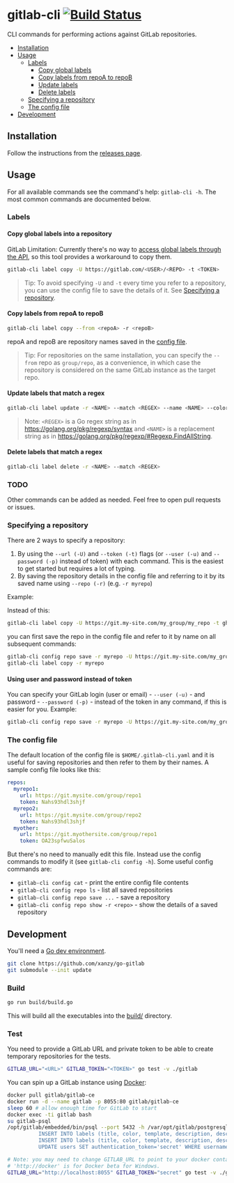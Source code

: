 # gitlab-cli [![Build Status](https://travis-ci.org/clns/gitlab-cli.svg?branch=master)](https://travis-ci.org/clns/gitlab-cli)

CLI commands for performing actions against GitLab repositories.

- [Installation](#installation)
- [Usage](#usage)
  - [Labels](#labels)
    - [Copy global labels](#copy-global-labels-into-a-repository)
    - [Copy labels from repoA to repoB](#copy-labels-from-repoa-to-repob)
    - [Update labels](#update-labels-that-match-a-regex)
    - [Delete labels](#delete-labels-that-match-a-regex)
  - [Specifying a repository](#specifying-a-repository)
  - [The config file](#the-config-file)
- [Development](#development)

## Installation

Follow the instructions from the [releases page](https://github.com/clns/gitlab-cli/releases).

## Usage

For all available commands see the command's help: `gitlab-cli -h`. The most common commands are documented below.

### Labels

#### Copy global labels into a repository

GitLab Limitation: Currently there's no way to [access global labels through the API](https://twitter.com/gitlab/status/724619173477924865), so this tool provides a workaround to copy them.

```sh
gitlab-cli label copy -U https://gitlab.com/<USER>/<REPO> -t <TOKEN>
```

> Tip: To avoid specifying `-U` and `-t` every time you refer to a repository, you can use the config file to save the details of it. See [Specifying a repository](#specifying-a-repository).

#### Copy labels from repoA to repoB

```sh
gitlab-cli label copy --from <repoA> -r <repoB>
```

repoA and repoB are repository names saved in the [config file](#specifying-a-repository).

> Tip: For repositories on the same installation, you can specify the `--from` repo as `group/repo`, as a convenience, in which case the repository is considered on the same GitLab instance as the target repo.

#### Update labels that match a regex

```sh
gitlab-cli label update -r <NAME> --match <REGEX> --name <NAME> --color <COLOR> --description <DESC>
```

> Note: `<REGEX>` is a Go regex string as in <https://golang.org/pkg/regexp/syntax> and `<NAME>` is a replacement string as in <https://golang.org/pkg/regexp/#Regexp.FindAllString>.

#### Delete labels that match a regex

```sh
gitlab-cli label delete -r <NAME> --match <REGEX>
```

### TODO

Other commands can be added as needed. Feel free to open pull requests or issues.

### Specifying a repository

There are 2 ways to specify a repository:

1. By using the `--url (-U)` and `--token (-t)` flags (or `--user (-u)` and `--password (-p)` instead of token) with each command. This is the easiest to get started but requires a lot of typing.
2. By saving the repository details in the config file and referring to it by its saved name using `--repo (-r)` (e.g. `-r myrepo`)

Example:

Instead of this:

```sh
gitlab-cli label copy -U https://git.my-site.com/my_group/my_repo -t ghs93hska
```

you can first save the repo in the config file and refer to it by name on all subsequent commands:

```sh
gitlab-cli config repo save -r myrepo -U https://git.my-site.com/my_group/my_repo -t ghs93hska
gitlab-cli label copy -r myrepo
```

#### Using user and password instead of token

You can specify your GitLab login (user or email) - `--user (-u)` - and password - `--password (-p)` - instead of the token in any command, if this is easier for you. Example:

```sh
gitlab-cli config repo save -r myrepo -U https://git.my-site.com/my_group/my_repo -u my_user -p my_pass
```

### The config file

The default location of the config file is `$HOME/.gitlab-cli.yaml` and it is useful for saving repositories and then refer to them by their names. A sample config file looks like this:

```yaml
repos:
  myrepo1:
    url: https://git.mysite.com/group/repo1
    token: Nahs93hdl3shjf
  myrepo2:
    url: https://git.mysite.com/group/repo2
    token: Nahs93hdl3shjf
  myother:
    url: https://git.myothersite.com/group/repo1
    token: OA23spfwuSalos
```

But there's no need to manually edit this file. Instead use the config commands to modify it (see `gitlab-cli config -h`). Some useful config commands are:

- `gitlab-cli config cat` - print the entire config file contents
- `gitlab-cli config repo ls` - list all saved repositories
- `gitlab-cli config repo save ...` - save a repository
- `gitlab-cli config repo show -r <repo>` - show the details of a saved repository

## Development

You'll need a [Go dev environment](https://golang.org/doc/install).

```sh
git clone https://github.com/xanzy/go-gitlab
git submodule --init update
```

### Build

```sh
go run build/build.go
```

This will build all the executables into the [build/](build) directory.

### Test

You need to provide a GitLab URL and private token to be able to create temporary repositories for the tests.

```sh
GITLAB_URL="<URL>" GITLAB_TOKEN="<TOKEN>" go test -v ./gitlab
```

You can spin up a GitLab instance using [Docker](https://www.docker.com/):

```sh
docker pull gitlab/gitlab-ce
docker run -d --name gitlab -p 8055:80 gitlab/gitlab-ce
sleep 60 # allow enough time for GitLab to start
docker exec -ti gitlab bash
su gitlab-psql
/opt/gitlab/embedded/bin/psql --port 5432 -h /var/opt/gitlab/postgresql -d gitlabhq_production -c " \
          INSERT INTO labels (title, color, template, description, description_html) VALUES ('feature', '#000000', true, 'represents a feature', 'represents a <b>feature</b>'); \
          INSERT INTO labels (title, color, template, description, description_html) VALUES ('bug', '#ff0000', true, 'represents a bug', 'represents a <b>bug</b>'); \
          UPDATE users SET authentication_token='secret' WHERE username='root';"

# Note: you may need to change GITLAB_URL to point to your docker container.
# 'http://docker' is for Docker beta for Windows. 
GITLAB_URL="http://localhost:8055" GITLAB_TOKEN="secret" go test -v ./gitlab
```
